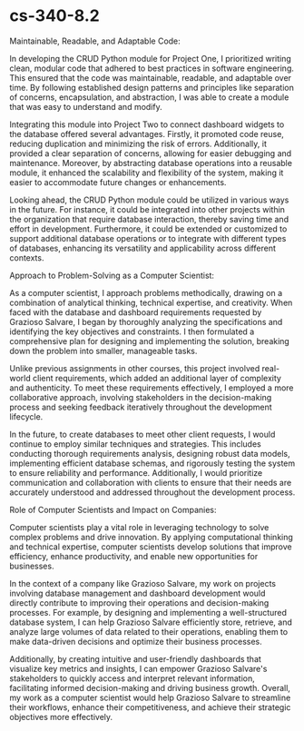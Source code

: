 # cs-340-8.2
Maintainable, Readable, and Adaptable Code:

In developing the CRUD Python module for Project One, I prioritized writing clean, modular code that adhered to best practices in software engineering. This ensured that the code was maintainable, readable, and adaptable over time. By following established design patterns and principles like separation of concerns, encapsulation, and abstraction, I was able to create a module that was easy to understand and modify.

Integrating this module into Project Two to connect dashboard widgets to the database offered several advantages. Firstly, it promoted code reuse, reducing duplication and minimizing the risk of errors. Additionally, it provided a clear separation of concerns, allowing for easier debugging and maintenance. Moreover, by abstracting database operations into a reusable module, it enhanced the scalability and flexibility of the system, making it easier to accommodate future changes or enhancements.

Looking ahead, the CRUD Python module could be utilized in various ways in the future. For instance, it could be integrated into other projects within the organization that require database interaction, thereby saving time and effort in development. Furthermore, it could be extended or customized to support additional database operations or to integrate with different types of databases, enhancing its versatility and applicability across different contexts.

Approach to Problem-Solving as a Computer Scientist:

As a computer scientist, I approach problems methodically, drawing on a combination of analytical thinking, technical expertise, and creativity. When faced with the database and dashboard requirements requested by Grazioso Salvare, I began by thoroughly analyzing the specifications and identifying the key objectives and constraints. I then formulated a comprehensive plan for designing and implementing the solution, breaking down the problem into smaller, manageable tasks.

Unlike previous assignments in other courses, this project involved real-world client requirements, which added an additional layer of complexity and authenticity. To meet these requirements effectively, I employed a more collaborative approach, involving stakeholders in the decision-making process and seeking feedback iteratively throughout the development lifecycle.

In the future, to create databases to meet other client requests, I would continue to employ similar techniques and strategies. This includes conducting thorough requirements analysis, designing robust data models, implementing efficient database schemas, and rigorously testing the system to ensure reliability and performance. Additionally, I would prioritize communication and collaboration with clients to ensure that their needs are accurately understood and addressed throughout the development process.

Role of Computer Scientists and Impact on Companies:

Computer scientists play a vital role in leveraging technology to solve complex problems and drive innovation. By applying computational thinking and technical expertise, computer scientists develop solutions that improve efficiency, enhance productivity, and enable new opportunities for businesses.

In the context of a company like Grazioso Salvare, my work on projects involving database management and dashboard development would directly contribute to improving their operations and decision-making processes. For example, by designing and implementing a well-structured database system, I can help Grazioso Salvare efficiently store, retrieve, and analyze large volumes of data related to their operations, enabling them to make data-driven decisions and optimize their business processes.

Additionally, by creating intuitive and user-friendly dashboards that visualize key metrics and insights, I can empower Grazioso Salvare's stakeholders to quickly access and interpret relevant information, facilitating informed decision-making and driving business growth. Overall, my work as a computer scientist would help Grazioso Salvare to streamline their workflows, enhance their competitiveness, and achieve their strategic objectives more effectively.
